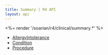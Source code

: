 ```yaml
---
title: Summary | R4 API
layout: api
---
```


<%= render '/soarian/r4/clinical/summary.*' %>

* [AllergyIntolerance](../summary/allergy-intolerance)
* [Condition](../summary/condition)
* [Procedure](../summary/procedure)


